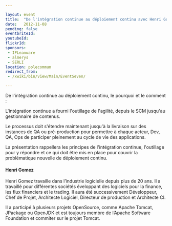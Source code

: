 ```yaml
---

layout: event
title:  "De l'intégration continue au déploiement continu avec Henri Gomez"
date:   2012-11-08
pending: false
eventbriteId:
youtubeId:
flickrId: 
sponsors:
 - IPLeanware
 - almerys
 - SERLI
location: polecommun
redirect_from:
 - /xwiki/bin/view/Main/EventSeven/

---
```


De l'intégration continue au déploiement continu, le pourquoi et le comment :

L'intégration continue a fourni l'outillage de l'agilité, depuis le SCM jusqu'au gestionnaire de contenus.

Le processus doit s'étendre maintenant jusqu'à la livraison sur des instances de QA ou pré-production pour permettre à chaque acteur, Dev, QA, Ops de participer pleinement au cycle de vie des applications.

La présentation rappellera les principes de l'intégration continue, l'outillage pour y répondre et ce qui doit être mis en place pour couvrir la problématique nouvelle de déploiement continu.  

#### Henri Gomez

Henri Gomez travaille dans l’industrie logicielle depuis plus de 20 ans. Il a travaillé pour différentes sociétés  éveloppant des logiciels pour la finance, les flux financiers et le trading. Il aura été successivement Développeur, Chef de Projet, Architecte Logiciel, Directeur de production et Architecte CI.

Il a participé à plusieurs projets OpenSource, comme Apache Tomcat, JPackage ou OpenJDK et est toujours membre de l’Apache Software Foundation et commiter sur le projet Tomcat.

